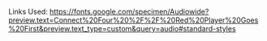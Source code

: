 

Links Used:
  https://fonts.google.com/specimen/Audiowide?preview.text=Connect%20Four%20%2F%2F%20Red%20Player%20Goes%20First&preview.text_type=custom&query=audio#standard-styles







